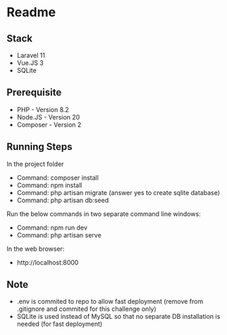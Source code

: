 # Readme
## Stack

- Laravel 11
- Vue.JS 3
- SQLite

## Prerequisite

- PHP - Version 8.2
- Node.JS - Version 20
- Composer - Version 2

## Running Steps

In the project folder
- Command: composer install
- Command: npm install
- Command: php artisan migrate (answer yes to create sqlite database)
- Command: php artisan db:seed

Run the below commands in two separate command line windows:
- Command: npm run dev
- Command: php artisan serve

In the web browser:
- http://localhost:8000

## Note

- .env is commited to repo to allow fast deployment (remove from .gitignore and commited for this challenge only)
- SQLite is used instead of MySQL so that no separate DB installation is needed (for fast deployment)